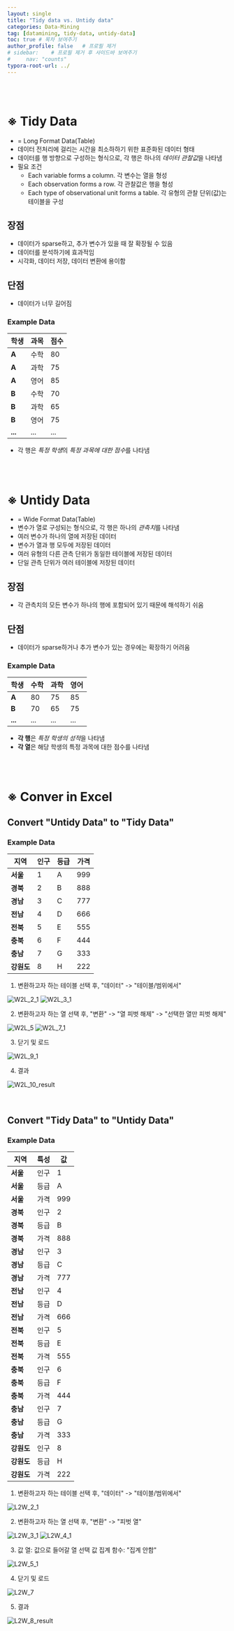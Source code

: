 ```yaml
---
layout: single
title: "Tidy data vs. Untidy data"
categories: Data-Mining
tag: [datamining, tidy-data, untidy-data]
toc: true # 목차 보여주기
author_profile: false   # 프로필 제거
# sidebar:    # 프로필 제거 후 사이드바 보여주기
#     nav: "counts"
typora-root-url: ../
---
```

<br><br>

# **※ Tidy Data**
- = Long Format Data(Table)
- 데이터 전처리에 걸리는 시간을 최소하하기 위한 표준화된 데이터 형태
- 데이터를 행 방향으로 구성하는 형식으로, 각 행은 하나의 *데이터 관찰값*을 나타냄
- 필요 조건
  - Each variable forms a column. 각 변수는 열을 형성
  - Each observation forms a row. 각 관찰값은 행을 형성
  - Each type of observational unit forms a table. 각 유형의 관찰 단위(값)는 테이블을 구성
  
 
## 장점
- 데이터가 sparse하고, 추가 변수가 있을 때 잘 확장될 수 있음
- 데이터를 분석하기에 효과적임
- 시각화, 데이터 저장, 데이터 변환에 용이함

## 단점
- 데이터가 너무 길어짐

### Example Data

| **학생**  | **과목** | **점수** |
|---------|--------|--------|
| **A**   | 수학     | 80     |
| **A**   | 과학     | 75     |
| **A**   | 영어     | 85     |
| **B**   | 수학     | 70     |
| **B**   | 과학     | 65     |
| **B**   | 영어     | 75     |
| **...** | ...    | ...    |

- 각 행은 *특정 학생*의 *특정 과목에 대한 점수*를 나타냄

<br>
<br>

# **※ Untidy Data**
- = Wide Format Data(Table)
- 변수가 열로 구성되는 형식으로, 각 행은 하나의 *관측치*를 나타냄
- 여러 변수가 하나의 열에 저장된 데이터
- 변수가 열과 행 모두에 저장된 데이터
- 여러 유형의 다른 관측 단위가 동일한 테이블에 저장된 데이터
- 단일 관측 단위가 여러 테이블에 저장된 데이터


## 장점
- 각 관측치의 모든 변수가 하나의 행에 포함되어 있기 때문에 해석하기 쉬움

## 단점
- 데이터가 sparse하거나 추가 변수가 있는 경우에는 확장하기 어려움

### Example Data

| **학생**  | **수학** | **과학** | **영어** |
|---------|--------|--------|--------|
| **A**   | 80     | 75     | 85     |
| **B**   | 70     | 65     | 75     |
| **...** | ...    | ...    | ...    |

- **각 행**은 *특정 학생의 성적*을 나타냄
- **각 열**은 해당 학생의 특정 과목에 대한 점수를 나타냄

<br>
<br>

# ※ Conver in Excel
## Convert **"Untidy Data"** to **"Tidy Data"**

### Example Data

| **지역**  | **인구** | **등급** | **가격** |
|---------|--------|--------|--------|
| **서울**  | 1      | A      | 999    |
| **경북**  | 2      | B      | 888    |
| **경남**  | 3      | C      | 777    |
| **전남**  | 4      | D      | 666    |
| **전북**  | 5      | E      | 555    |
| **충북**  | 6      | F      | 444    |
| **충남**  | 7      | G      | 333    |
| **강원도** | 8      | H      | 222    |


1. 변환하고자 하는 테이블 선택 후, "데이터" -> "테이블/범위에서"

![W2L_2_1]({{site.url}}/images/2024-03-14-datamining-TidyUntidy/W2L_2_1.JPG)
![W2L_3_1]({{site.url}}/images/2024-03-14-datamining-TidyUntidy/W2L_3_1.JPG)

2. 변환하고자 하는 열 선택 후, "변환" -> "열 피벗 해제" -> "선택한 열만 피벗 해제"

![W2L_5]({{site.url}}/images/2024-03-14-datamining-TidyUntidy/W2L_5.JPG)
![W2L_7_1]({{site.url}}/images/2024-03-14-datamining-TidyUntidy/W2L_7_1.JPG)


3. 닫기 및 로드

![W2L_9_1]({{site.url}}/images/2024-03-14-datamining-TidyUntidy/W2L_9_1.JPG)

4. 결과

![W2L_10_result]({{site.url}}/images/2024-03-14-datamining-TidyUntidy/W2L_10_result.JPG)

<br>

## Convert **"Tidy Data"** to **"Untidy Data"**

### Example Data

| **지역**  | **특성** | **값** |
|---------|--------|-------|
| **서울**  | 인구     | 1     |
| **서울**  | 등급     | A     |
| **서울**  | 가격     | 999   |
| **경북**  | 인구     | 2     |
| **경북**  | 등급     | B     |
| **경북**  | 가격     | 888   |
| **경남**  | 인구     | 3     |
| **경남**  | 등급     | C     |
| **경남**  | 가격     | 777   |
| **전남**  | 인구     | 4     |
| **전남**  | 등급     | D     |
| **전남**  | 가격     | 666   |
| **전북**  | 인구     | 5     |
| **전북**  | 등급     | E     |
| **전북**  | 가격     | 555   |
| **충북**  | 인구     | 6     |
| **충북**  | 등급     | F     |
| **충북**  | 가격     | 444   |
| **충남**  | 인구     | 7     |
| **충남**  | 등급     | G     |
| **충남**  | 가격     | 333   |
| **강원도** | 인구     | 8     |
| **강원도** | 등급     | H     |
| **강원도** | 가격     | 222   |


1. 변환하고자 하는 테이블 선택 후, "데이터" -> "테이블/범위에서"

![L2W_2_1]({{site.url}}/images/2024-03-14-datamining-TidyUntidy/L2W_2_1.JPG)

2. 변환하고자 하는 열 선택 후, "변환" -> "피벗 열"

![L2W_3_1]({{site.url}}/images/2024-03-14-datamining-TidyUntidy/L2W_4_1.JPG)
![L2W_4_1]({{site.url}}/images/2024-03-14-datamining-TidyUntidy/L2W_4_1.JPG)

3. 값 열: 값으로 들어갈 열 선택
값 집계 함수: "집계 안함"

![L2W_5_1]({{site.url}}/images/2024-03-14-datamining-TidyUntidy/L2W_4_1.JPG)

4. 닫기 및 로드

![L2W_7]({{site.url}}/images/2024-03-14-datamining-TidyUntidy/L2W_7.JPG)

5. 결과

![L2W_8_result]({{site.url}}/images/2024-03-14-datamining-TidyUntidy/L2W_8_result.JPG)
